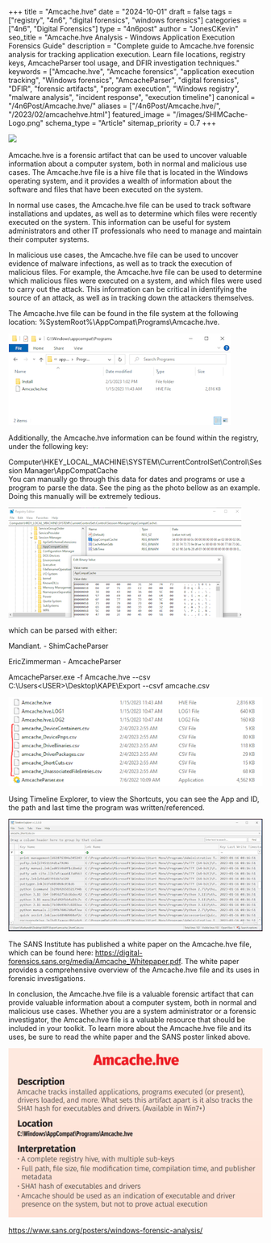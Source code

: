 +++
title = "Amcache.hve"
date = "2024-10-01"
draft = false
tags = ["registry", "4n6", "digital forensics", "windows forensics"]
categories = ["4n6", "Digital Forensics"]
type = "4n6post"
author = "JonesCKevin"
seo_title = "Amcache.hve Analysis - Windows Application Execution Forensics Guide"
description = "Complete guide to Amcache.hve forensic analysis for tracking application execution. Learn file locations, registry keys, AmcacheParser tool usage, and DFIR investigation techniques."
keywords = ["Amcache.hve", "Amcache forensics", "application execution tracking", "Windows forensics", "AmcacheParser", "digital forensics", "DFIR", "forensic artifacts", "program execution", "Windows registry", "malware analysis", "incident response", "execution timeline"]
canonical = "/4n6Post/Amcache.hve/"
aliases = ["/4n6Post/Amcache.hve/", "/2023/02/amcachehve.html"]
featured_image = "/images/SHIMCache-Logo.png"
schema_type = "Article"
sitemap_priority = 0.7
+++

![](../images/SHIMCache-Logo.png)

Amcache.hve is a forensic artifact that can be used to uncover valuable information about a computer system, both in normal and malicious use cases. The Amcache.hve file is a hive file that is located in the Windows operating system, and it provides a wealth of information about the software and files that have been executed on the system.

In normal use cases, the Amcache.hve file can be used to track software installations and updates, as well as to determine which files were recently executed on the system. This information can be useful for system administrators and other IT professionals who need to manage and maintain their computer systems.

In malicious use cases, the Amcache.hve file can be used to uncover evidence of malware infections, as well as to track the execution of malicious files. For example, the Amcache.hve file can be used to determine which malicious files were executed on a system, and which files were used to carry out the attack. This information can be critical in identifying the source of an attack, as well as in tracking down the attackers themselves.

The Amcache.hve file can be found in the file system at the following location: %SystemRoot%\AppCompat\Programs\Amcache.hve. 

![](images/Amcache-Explorer1.png)

Additionally, the Amcache.hve information can be found within the registry, under the following key:

Computer\HKEY_LOCAL_MACHINE\SYSTEM\CurrentControlSet\Control\Session Manager\AppCompatCache\
You can manually go through this data for dates and programs or use a program to  parse the data. See the ping as the photo bellow as an example. Doing this manually will be extremely tedious.

![](images/Amcache-Reg1.png)

which can be parsed with either:

Mandiant. - ShimCacheParser

EricZimmerman - AmcacheParser

 

AmcacheParser.exe -f Amcache.hve --csv C:\Users\<USER>\Desktop\KAPE\Export --csvf amcache.csv

![](images/Amcache-Explorer2.png)

Using Timeline Explorer, to view the Shortcuts, you can see the App and ID, the path and last time the program was written/referenced.

![](images/Amcache-Explorer3.png)

The SANS Institute has published a white paper on the Amcache.hve file, which can be found here: https://digital-forensics.sans.org/media/Amcache_Whitepaper.pdf. The white paper provides a comprehensive overview of the Amcache.hve file and its uses in forensic investigations.

In conclusion, the Amcache.hve file is a valuable forensic artifact that can provide valuable information about a computer system, both in normal and malicious use cases. Whether you are a system administrator or a forensic investigator, the Amcache.hve file is a valuable resource that should be included in your toolkit. To learn more about the Amcache.hve file and its uses, be sure to read the white paper and the SANS poster linked above.

![](images/AmCache-SansPoster.PNG)

https://www.sans.org/posters/windows-forensic-analysis/